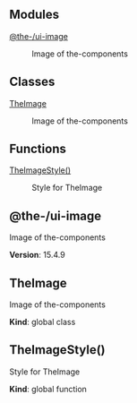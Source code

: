 <!--- Code generated by @the-/script-doc. DO NOT EDIT. -->

## Modules

<dl>
<dt><a href="#module_@the-/ui-image">@the-/ui-image</a></dt>
<dd><p>Image of the-components</p>
</dd>
</dl>

## Classes

<dl>
<dt><a href="#TheImage">TheImage</a></dt>
<dd><p>Image of the-components</p>
</dd>
</dl>

## Functions

<dl>
<dt><a href="#TheImageStyle">TheImageStyle()</a></dt>
<dd><p>Style for TheImage</p>
</dd>
</dl>

<a name="module_@the-/ui-image"></a>

## @the-/ui-image
Image of the-components

**Version**: 15.4.9  
<a name="TheImage"></a>

## TheImage
Image of the-components

**Kind**: global class  
<a name="TheImageStyle"></a>

## TheImageStyle()
Style for TheImage

**Kind**: global function  
